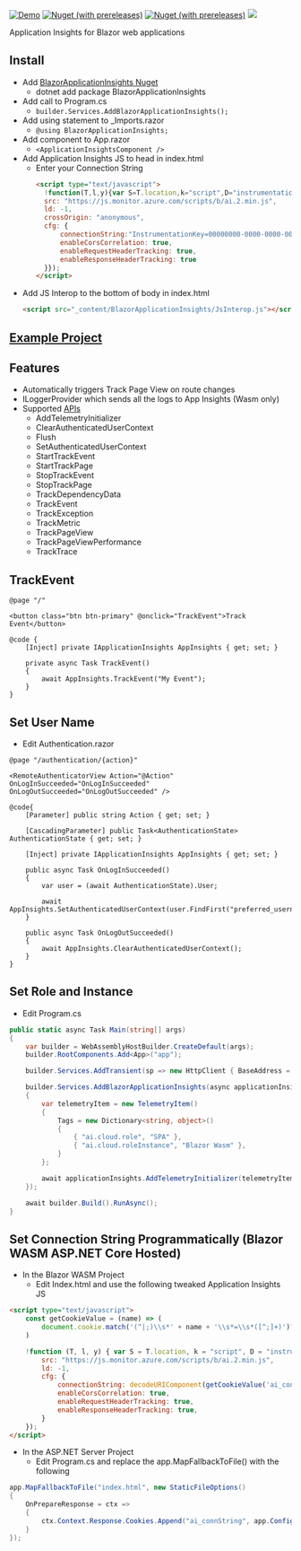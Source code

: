 [![Demo](https://img.shields.io/badge/Live-Demo-Blue?style=flat-square)](https://BlazorApplicationInsights.netlify.app/)
[![Nuget (with prereleases)](https://img.shields.io/nuget/vpre/BlazorApplicationInsights.svg?style=flat-square)](https://www.nuget.org/packages/BlazorApplicationInsights)
[![Nuget (with prereleases)](https://img.shields.io/nuget/dt/BlazorApplicationInsights.svg?style=flat-square)](https://www.nuget.org/packages/BlazorApplicationInsights)
![](https://github.com/IvanJosipovic/BlazorApplicationInsights/workflows/Create%20Release/badge.svg)

Application Insights for Blazor web applications

## Install

- Add [BlazorApplicationInsights Nuget](https://www.nuget.org/packages/BlazorApplicationInsights)
  - dotnet add package BlazorApplicationInsights
- Add call to Program.cs
  - ```builder.Services.AddBlazorApplicationInsights();```
- Add using statement to _Imports.razor
  - ```@using BlazorApplicationInsights;```
- Add component to App.razor
  - ```<ApplicationInsightsComponent />```
- Add Application Insights JS to head in index.html
  - Enter your Connection String
    ```html
    <script type="text/javascript">
      !function(T,l,y){var S=T.location,k="script",D="instrumentationKey",C="ingestionendpoint",I="disableExceptionTracking",E="ai.device.",b="toLowerCase",w="crossOrigin",N="POST",e="appInsightsSDK",t=y.name||"appInsights";(y.name||T[e])&&(T[e]=t);var n=T[t]||function(d){var g=!1,f=!1,m={initialize:!0,queue:[],sv:"5",version:2,config:d};function v(e,t){var n={},a="Browser";return n[E+"id"]=a[b](),n[E+"type"]=a,n["ai.operation.name"]=S&&S.pathname||"_unknown_",n["ai.internal.sdkVersion"]="javascript:snippet_"+(m.sv||m.version),{time:function(){var e=new Date;function t(e){var t=""+e;return 1===t.length&&(t="0"+t),t}return e.getUTCFullYear()+"-"+t(1+e.getUTCMonth())+"-"+t(e.getUTCDate())+"T"+t(e.getUTCHours())+":"+t(e.getUTCMinutes())+":"+t(e.getUTCSeconds())+"."+((e.getUTCMilliseconds()/1e3).toFixed(3)+"").slice(2,5)+"Z"}(),iKey:e,name:"Microsoft.ApplicationInsights."+e.replace(/-/g,"")+"."+t,sampleRate:100,tags:n,data:{baseData:{ver:2}}}}var h=d.url||y.src;if(h){function a(e){var t,n,a,i,r,o,s,c,u,p,l;g=!0,m.queue=[],f||(f=!0,t=h,s=function(){var e={},t=d.connectionString;if(t)for(var n=t.split(";"),a=0;a<n.length;a++){var i=n[a].split("=");2===i.length&&(e[i[0][b]()]=i[1])}if(!e[C]){var r=e.endpointsuffix,o=r?e.location:null;e[C]="https://"+(o?o+".":"")+"dc."+(r||"services.visualstudio.com")}return e}(),c=s[D]||d[D]||"",u=s[C],p=u?u+"/v2/track":d.endpointUrl,(l=[]).push((n="SDK LOAD Failure: Failed to load Application Insights SDK script (See stack for details)",a=t,i=p,(o=(r=v(c,"Exception")).data).baseType="ExceptionData",o.baseData.exceptions=[{typeName:"SDKLoadFailed",message:n.replace(/\./g,"-"),hasFullStack:!1,stack:n+"\nSnippet failed to load ["+a+"] -- Telemetry is disabled\nHelp Link: https://go.microsoft.com/fwlink/?linkid=2128109\nHost: "+(S&&S.pathname||"_unknown_")+"\nEndpoint: "+i,parsedStack:[]}],r)),l.push(function(e,t,n,a){var i=v(c,"Message"),r=i.data;r.baseType="MessageData";var o=r.baseData;return o.message='AI (Internal): 99 message:"'+("SDK LOAD Failure: Failed to load Application Insights SDK script (See stack for details) ("+n+")").replace(/\"/g,"")+'"',o.properties={endpoint:a},i}(0,0,t,p)),function(e,t){if(JSON){var n=T.fetch;if(n&&!y.useXhr)n(t,{method:N,body:JSON.stringify(e),mode:"cors"});else if(XMLHttpRequest){var a=new XMLHttpRequest;a.open(N,t),a.setRequestHeader("Content-type","application/json"),a.send(JSON.stringify(e))}}}(l,p))}function i(e,t){f||setTimeout(function(){!t&&m.core||a()},500)}var e=function(){var n=l.createElement(k);n.src=h;var e=y[w];return!e&&""!==e||"undefined"==n[w]||(n[w]=e),n.onload=i,n.onerror=a,n.onreadystatechange=function(e,t){"loaded"!==n.readyState&&"complete"!==n.readyState||i(0,t)},n}();y.ld<0?l.getElementsByTagName("head")[0].appendChild(e):setTimeout(function(){l.getElementsByTagName(k)[0].parentNode.appendChild(e)},y.ld||0)}try{m.cookie=l.cookie}catch(p){}function t(e){for(;e.length;)!function(t){m[t]=function(){var e=arguments;g||m.queue.push(function(){m[t].apply(m,e)})}}(e.pop())}var n="track",r="TrackPage",o="TrackEvent";t([n+"Event",n+"PageView",n+"Exception",n+"Trace",n+"DependencyData",n+"Metric",n+"PageViewPerformance","start"+r,"stop"+r,"start"+o,"stop"+o,"addTelemetryInitializer","setAuthenticatedUserContext","clearAuthenticatedUserContext","flush"]),m.SeverityLevel={Verbose:0,Information:1,Warning:2,Error:3,Critical:4};var s=(d.extensionConfig||{}).ApplicationInsightsAnalytics||{};if(!0!==d[I]&&!0!==s[I]){var c="onerror";t(["_"+c]);var u=T[c];T[c]=function(e,t,n,a,i){var r=u&&u(e,t,n,a,i);return!0!==r&&m["_"+c]({message:e,url:t,lineNumber:n,columnNumber:a,error:i}),r},d.autoExceptionInstrumented=!0}return m}(y.cfg);function a(){y.onInit&&y.onInit(n)}(T[t]=n).queue&&0===n.queue.length?(n.queue.push(a),n.trackPageView({})):a()}(window,document,{
      src: "https://js.monitor.azure.com/scripts/b/ai.2.min.js",
      ld: -1,
      crossOrigin: "anonymous",
      cfg: {
          connectionString:"InstrumentationKey=00000000-0000-0000-0000-000000000000;",
          enableCorsCorrelation: true,
          enableRequestHeaderTracking: true,
          enableResponseHeaderTracking: true
      }});
    </script>
    ```
- Add JS Interop to the bottom of body in index.html
  ```html
  <script src="_content/BlazorApplicationInsights/JsInterop.js"></script>
  ```

## [Example Project](https://github.com/IvanJosipovic/BlazorApplicationInsights/tree/master/src/BlazorApplicationInsights.Sample)

## Features
- Automatically triggers Track Page View on route changes
- ILoggerProvider which sends all the logs to App Insights (Wasm only)
- Supported [APIs](https://github.com/microsoft/ApplicationInsights-JS/blob/master/API-reference.md)
  - AddTelemetryInitializer
  - ClearAuthenticatedUserContext
  - Flush
  - SetAuthenticatedUserContext
  - StartTrackEvent
  - StartTrackPage
  - StopTrackEvent
  - StopTrackPage
  - TrackDependencyData
  - TrackEvent
  - TrackException
  - TrackMetric
  - TrackPageView
  - TrackPageViewPerformance
  - TrackTrace

## TrackEvent

```razor
@page "/"

<button class="btn btn-primary" @onclick="TrackEvent">Track Event</button>

@code {
    [Inject] private IApplicationInsights AppInsights { get; set; }

    private async Task TrackEvent()
    {
        await AppInsights.TrackEvent("My Event");
    }
}
```

## Set User Name
- Edit Authentication.razor
```razor
@page "/authentication/{action}"

<RemoteAuthenticatorView Action="@Action" OnLogInSucceeded="OnLogInSucceeded" OnLogOutSucceeded="OnLogOutSucceeded" />

@code{
    [Parameter] public string Action { get; set; }

    [CascadingParameter] public Task<AuthenticationState> AuthenticationState { get; set; }

    [Inject] private IApplicationInsights AppInsights { get; set; }

    public async Task OnLogInSucceeded()
    {
        var user = (await AuthenticationState).User;

        await AppInsights.SetAuthenticatedUserContext(user.FindFirst("preferred_username")?.Value);
    }

    public async Task OnLogOutSucceeded()
    {
        await AppInsights.ClearAuthenticatedUserContext();
    }
}
```

## Set Role and Instance
- Edit Program.cs
```csharp
public static async Task Main(string[] args)
{
    var builder = WebAssemblyHostBuilder.CreateDefault(args);
    builder.RootComponents.Add<App>("app");

    builder.Services.AddTransient(sp => new HttpClient { BaseAddress = new Uri(builder.HostEnvironment.BaseAddress) });

    builder.Services.AddBlazorApplicationInsights(async applicationInsights =>
    {
        var telemetryItem = new TelemetryItem()
        {
            Tags = new Dictionary<string, object>()
            {
                { "ai.cloud.role", "SPA" },
                { "ai.cloud.roleInstance", "Blazor Wasm" },
            }
        };

        await applicationInsights.AddTelemetryInitializer(telemetryItem);
    });

    await builder.Build().RunAsync();
}

```

## Set Connection String Programmatically (Blazor WASM ASP.NET Core Hosted)
- In the Blazor WASM Project
  - Edit Index.html and use the following tweaked Application Insights JS
```html
<script type="text/javascript">
    const getCookieValue = (name) => (
        document.cookie.match('(^|;)\\s*' + name + '\\s*=\\s*([^;]+)')?.pop() || ''
    )

    !function (T, l, y) { var S = T.location, k = "script", D = "instrumentationKey", C = "ingestionendpoint", I = "disableExceptionTracking", E = "ai.device.", b = "toLowerCase", w = "crossOrigin", N = "POST", e = "appInsightsSDK", t = y.name || "appInsights"; (y.name || T[e]) && (T[e] = t); var n = T[t] || function (d) { var g = !1, f = !1, m = { initialize: !0, queue: [], sv: "5", version: 2, config: d }; function v(e, t) { var n = {}, a = "Browser"; return n[E + "id"] = a[b](), n[E + "type"] = a, n["ai.operation.name"] = S && S.pathname || "_unknown_", n["ai.internal.sdkVersion"] = "javascript:snippet_" + (m.sv || m.version), { time: function () { var e = new Date; function t(e) { var t = "" + e; return 1 === t.length && (t = "0" + t), t } return e.getUTCFullYear() + "-" + t(1 + e.getUTCMonth()) + "-" + t(e.getUTCDate()) + "T" + t(e.getUTCHours()) + ":" + t(e.getUTCMinutes()) + ":" + t(e.getUTCSeconds()) + "." + ((e.getUTCMilliseconds() / 1e3).toFixed(3) + "").slice(2, 5) + "Z" }(), iKey: e, name: "Microsoft.ApplicationInsights." + e.replace(/-/g, "") + "." + t, sampleRate: 100, tags: n, data: { baseData: { ver: 2 } } } } var h = d.url || y.src; if (h) { function a(e) { var t, n, a, i, r, o, s, c, u, p, l; g = !0, m.queue = [], f || (f = !0, t = h, s = function () { var e = {}, t = d.connectionString; if (t) for (var n = t.split(";"), a = 0; a < n.length; a++) { var i = n[a].split("="); 2 === i.length && (e[i[0][b]()] = i[1]) } if (!e[C]) { var r = e.endpointsuffix, o = r ? e.location : null; e[C] = "https://" + (o ? o + "." : "") + "dc." + (r || "services.visualstudio.com") } return e }(), c = s[D] || d[D] || "", u = s[C], p = u ? u + "/v2/track" : d.endpointUrl, (l = []).push((n = "SDK LOAD Failure: Failed to load Application Insights SDK script (See stack for details)", a = t, i = p, (o = (r = v(c, "Exception")).data).baseType = "ExceptionData", o.baseData.exceptions = [{ typeName: "SDKLoadFailed", message: n.replace(/\./g, "-"), hasFullStack: !1, stack: n + "\nSnippet failed to load [" + a + "] -- Telemetry is disabled\nHelp Link: https://go.microsoft.com/fwlink/?linkid=2128109\nHost: " + (S && S.pathname || "_unknown_") + "\nEndpoint: " + i, parsedStack: [] }], r)), l.push(function (e, t, n, a) { var i = v(c, "Message"), r = i.data; r.baseType = "MessageData"; var o = r.baseData; return o.message = 'AI (Internal): 99 message:"' + ("SDK LOAD Failure: Failed to load Application Insights SDK script (See stack for details) (" + n + ")").replace(/\"/g, "") + '"', o.properties = { endpoint: a }, i }(0, 0, t, p)), function (e, t) { if (JSON) { var n = T.fetch; if (n && !y.useXhr) n(t, { method: N, body: JSON.stringify(e), mode: "cors" }); else if (XMLHttpRequest) { var a = new XMLHttpRequest; a.open(N, t), a.setRequestHeader("Content-type", "application/json"), a.send(JSON.stringify(e)) } } }(l, p)) } function i(e, t) { f || setTimeout(function () { !t && m.core || a() }, 500) } var e = function () { var n = l.createElement(k); n.src = h; var e = y[w]; return !e && "" !== e || "undefined" == n[w] || (n[w] = e), n.onload = i, n.onerror = a, n.onreadystatechange = function (e, t) { "loaded" !== n.readyState && "complete" !== n.readyState || i(0, t) }, n }(); y.ld < 0 ? l.getElementsByTagName("head")[0].appendChild(e) : setTimeout(function () { l.getElementsByTagName(k)[0].parentNode.appendChild(e) }, y.ld || 0) } try { m.cookie = l.cookie } catch (p) { } function t(e) { for (; e.length;)!function (t) { m[t] = function () { var e = arguments; g || m.queue.push(function () { m[t].apply(m, e) }) } }(e.pop()) } var n = "track", r = "TrackPage", o = "TrackEvent"; t([n + "Event", n + "PageView", n + "Exception", n + "Trace", n + "DependencyData", n + "Metric", n + "PageViewPerformance", "start" + r, "stop" + r, "start" + o, "stop" + o, "addTelemetryInitializer", "setAuthenticatedUserContext", "clearAuthenticatedUserContext", "flush"]), m.SeverityLevel = { Verbose: 0, Information: 1, Warning: 2, Error: 3, Critical: 4 }; var s = (d.extensionConfig || {}).ApplicationInsightsAnalytics || {}; if (!0 !== d[I] && !0 !== s[I]) { var c = "onerror"; t(["_" + c]); var u = T[c]; T[c] = function (e, t, n, a, i) { var r = u && u(e, t, n, a, i); return !0 !== r && m["_" + c]({ message: e, url: t, lineNumber: n, columnNumber: a, error: i }), r }, d.autoExceptionInstrumented = !0 } return m }(y.cfg); function a() { y.onInit && y.onInit(n) } (T[t] = n).queue && 0 === n.queue.length ? (n.queue.push(a), n.trackPageView({})) : a() }(window, document, {
        src: "https://js.monitor.azure.com/scripts/b/ai.2.min.js",
        ld: -1,
        cfg: {
            connectionString: decodeURIComponent(getCookieValue('ai_connString')),
            enableCorsCorrelation: true,
            enableRequestHeaderTracking: true,
            enableResponseHeaderTracking: true,
        }
    });
</script>
```
- In the ASP.NET Server Project
  - Edit Program.cs and replace the app.MapFallbackToFile() with the following
```csharp
app.MapFallbackToFile("index.html", new StaticFileOptions()
{
    OnPrepareResponse = ctx =>
    {
        ctx.Context.Response.Cookies.Append("ai_connString", app.Configuration["ApplicationInsights:ConnectionString"]);
    }
});
```
